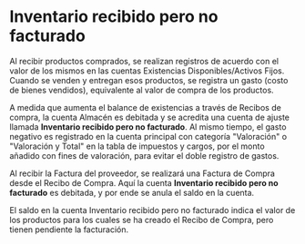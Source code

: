 <!-- add-breadcrumbs -->
# Inventario recibido pero no facturado

Al recibir productos comprados, se realizan registros de acuerdo con el valor de los mismos en las cuentas Existencias Disponibles/Activos Fijos. Cuando se venden y entregan esos productos, se registra un gasto (costo de bienes vendidos), equivalente al valor de compra de los productos. 

A medida que aumenta el balance de existencias a través de Recibos de compra, la cuenta Almacén es debitada y se acredita una cuenta de ajuste llamada **Inventario recibido pero no facturado**. Al mismo tiempo, el gasto negativo es registrado en la cuenta principal con categoría "Valoración" o "Valoración y Total" en la tabla de impuestos y cargos, por el monto añadido con fines de valoración, para evitar el doble registro de gastos.

Al recibir la Factura del proveedor, se realizará una Factura de Compra desde el Recibo de Compra. Aquí la cuenta **Inventario recibido pero no facturado** es debitada, y por ende se anula el saldo en la cuenta.

El saldo en la cuenta Inventario recibido pero no facturado indica el valor de los productos para los cuales se ha creado el Recibo de Compra, pero tienen pendiente la facturación.
